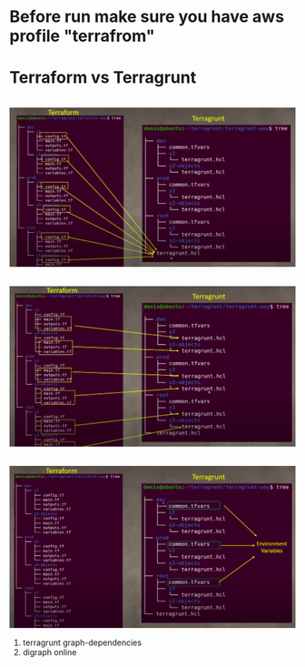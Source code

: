 # Before run make sure you have aws profile "terrafrom" 

# Terraform vs Terragrunt
<br><img src="ss1.png"><br>

<br><img src="ss2.png"><br>

<br><img src="ss3.png"><br>

1. terragrunt graph-dependencies
2. digraph online

